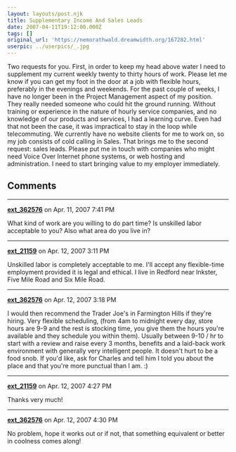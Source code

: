 ```yaml
---
layout: layouts/post.njk
title: Supplementary Income And Sales Leads
date: 2007-04-11T19:12:00.000Z
tags: []
original_url: 'https://nemorathwald.dreamwidth.org/167282.html'
userpic: ../userpics/_.jpg
---
```

Two requests for you. First, in order to keep my head above water I need to supplement my current weekly twenty to thirty hours of work. Please let me know if you can get my foot in the door at a job with flexible hours, preferably in the evenings and weekends. For the past couple of weeks, I have no longer been in the Project Management aspect of my position. They really needed someone who could hit the ground running. Without training or experience in the nature of hourly service companies, and no knowledge of our products and services, I had a learning curve. Even had that not been the case, it was impractical to stay in the loop while telecommuting. We currently have no website clients for me to work on, so my job consists of cold calling in Sales. That brings me to the second request: sales leads. Please put me in touch with companies who might need Voice Over Internet phone systems, or web hosting and administration. I need to start bringing value to my employer immediately.

## Comments

---

**[ext_362576](https://www.dreamwidth.org/users/ext_362576)** on Apr. 11, 2007 7:41 PM

What kind of work are you willing to do part time? Is unskilled labor acceptable to you? Also what area do you live in?

---

**[ext_21159](https://www.dreamwidth.org/users/ext_21159)** on Apr. 12, 2007 3:11 PM

Unskilled labor is completely acceptable to me. I'll accept any flexible-time employment provided it is legal and ethical. I live in Redford near Inkster, Five Mile Road and Six Mile Road.

---

**[ext_362576](https://www.dreamwidth.org/users/ext_362576)** on Apr. 12, 2007 3:18 PM

I would then recommend the Trader Joe's in Farmington Hills if they're hiring. Very flexible scheduling, (from 4am to midnight every day, store hours are 9-9 and the rest is stocking time, you give them the hours you're available and they schedule you within them). Usually between 9-10 / hr to start with a review and raise every 3 months, benefits and a laid-back work environment with generally very intelligent people. It doesn't hurt to be a food snob. If you'd like, ask for Charles and tell him I told you about the place and that you're more punctual than I am. :)

---

**[ext_21159](https://www.dreamwidth.org/users/ext_21159)** on Apr. 12, 2007 4:27 PM

Thanks very much!

---

**[ext_362576](https://www.dreamwidth.org/users/ext_362576)** on Apr. 12, 2007 4:30 PM

No problem, hope it works out or if not, that something equivalent or better in coolness comes along!

